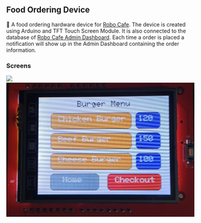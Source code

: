 ## Food Ordering Device

:round_pushpin: A food ordering hardware device for <a href="https://github.com/mwasikz/robo-cafe-rms">Robo Cafe</a>. The device is created using Arduino and TFT Touch Screen Module. It is also connected to the database of <a href="https://github.com/mwasikz/robo-cafe-rms">Robo Cafe Admin Dashboard</a>. Each time a order is placed a notification will show up in the Admin Dashboard containing the order information. 

### Screens

<img src="https://github.com/mwasikz/food-ordering-device/blob/main/readme-assets/menu.png" width="500" >
<img src="https://github.com/mwasikz/food-ordering-device/blob/main/readme-assets/burger_menu.png" width="500">
